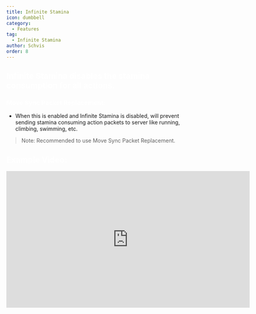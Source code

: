 ```yaml
---
title: Infinite Stamina
icon: dumbbell
category:
  - Features
tag:
  - Infinite Stamina
author: Schvis
order: 8
---
```


## <span style='color:white;'>Infinite Stamina disables the stamina consumption for all actions.</span>
### <span style='color:white;'>Move Sync Packet Replacement:</span>
- When this is enabled and Infinite Stamina is disabled, will prevent sending stamina consuming action packets to server like running, climbing, swimming, etc.
> Note: Recommended to use Move Sync Packet Replacement.

## <span style='color:white;'>Example Video:</span>

<iframe width="640" height="360" src="https://www.youtube.com/embed/NZhfaMOLuY0?list=PL5eI1Tb64p56g27qfYk7VuFTz4FK6YrKa" title="Korepi - Infinite Stamina" frameborder="0" allow="accelerometer; autoplay; clipboard-write; encrypted-media; gyroscope; picture-in-picture; web-share" allowfullscreen></iframe>